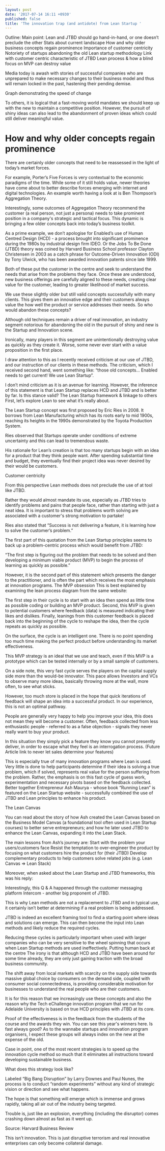 ```yaml
---
layout: post
date: '2017-07-14 16:11 +0930'
published: false
title: 'The innovation trap (and antidote) from Lean Startup '
---
```


Outline:
Main point: Lean and JTBD should go hand-in-hand, or one doesn’t preclude the other
Stats about current landscape
How and why older business concepts regain prominence
Importance of customer centricity
Notoriety of startups abandoning the old
Lean startup methodology
Link with customer centric characteristic of JTBD
Lean process & how a blind focus on MVP can destroy value

Media today is awash with stories of successful companies who are unprepared to make necessary changes to their business model and thus will remain locked in the past, hastening their pending demise.

Graph demonstrating the speed of change 

To others, it is logical that a fast-moving world mandates we should keep up with the new to maintain a competitive position. However, the pursuit of shiny ideas can also lead to the abandonment of proven ideas which could still deliver meaningful value. 

# How and why older concepts regain prominence

There are certainly older concepts that need to be reassessed in the light of today’s market forces. 

For example, Porter’s Five Forces is very contextual to the economic paradigms of the time. 
While some of it still holds value, newer theories have come about to better describe forces emerging with internet and digital technologies. An example worth having a look at is Ben Thompson’s Aggregation Theory. 

Interestingly, some outcomes of Aggregation Theory recommend the customer (a real person, not just a persona) needs to take prominent position in a company's strategic and tactical focus. This dynamic is bringing a few older concepts back into today’s business toolkit. 

As a prime example, we don’t apologise for Enabled’s use of Human Centred Design (HCD) - a process brought into significant prominence during the 1980s by industrial design firm IDEO.  Or the Jobs To Be Done (JTBD) theory was coined by Harvard Business School professor Clayton Christensen in 2003 as a catch phrase for Outcome-Driven Innovation (ODI) by Tony Ulwick, who has been awarded innovation patents since late 1999.


Both of these put the customer in the centre and seek to understand the needs that arise from the problems they face. Once these are understood, new business offerings are carefully aligned to these needs, creating clear value for the customer, leading to greater likelihood of market success.

We use these slightly older but still valid concepts successfully with many clients. This gives them an innovative edge and their customers always value the how well the product or service addresses their needs. 
So who would abandon these concepts? 

Although old techniques remain a driver of real innovation, an industry segment notorious for abandoning the old in the pursuit of shiny and new is the Startup and Innovation scene. 

Ironically, many players in this segment are unintentionally destroying value as quickly as they create it. Worse, some never ever start with a value proposition in the first place.

I draw attention to this as I recently received criticism at our use of JTBD, and our instruction of our clients in these methods. The criticism, which I received second hand, went something like: “those old concepts… Enabled needs to get current! We use Lean Startup”. 

I don’t mind criticism as it is an avenue for learning. However, the inference of this statement is that Lean Startup replaces HCD and JTBD and is better by far. Is this stance valid?
The Lean Startup framework & linkage to others 
First, let’s explore Lean to see what it’s really about. 

The Lean Startup concept was first proposed by Eric Ries in 2008. It borrows from Lean Manufacturing which has its roots early to mid 1900s, reaching its heights in the 1990s demonstrated by the Toyota Production System.

Ries observed that Startups operate under conditions of extreme uncertainty and this can lead to tremendous waste. 

His rationale for Lean’s creation is that too many startups begin with an idea for a product that they think people want. After spending substantial time and budget, they eventually find their project idea was never desired by their would be customers.

Customer centricity 

From this perspective Lean methods does not preclude the use of at tool like JTBD. 

Rather they would almost mandate its use, especially as JTBD tries to identify problems and pains that people face, rather than starting with just a neat idea. It is important to stress that problems worth solving are associated with a customer's strong motivation to partake! 

Ries also stated that “Success is not delivering a feature, it is learning how to solve the customer’s problem.”

The first part of this quotation from the Lean Startup principles seems to back up a problem-centric process which would benefit from JTBD:

“The first step is figuring out the problem that needs to be solved and then developing a minimum viable product (MVP) to begin the process of learning as quickly as possible.” 

However, it is the second part of this statement which presents the danger to the practitioner, and is often the part which receives the most emphasis at innovation programs.
The MVP obsession
This is best explained by examining the lean process diagram from the same website:



The first step in their cycle is to start with an idea then spend as little time as possible coding or building an MVP product. 
Second, this MVP is given to potential customers where feedback (data) is measured indicating their likes and dislikes.
Finally, leanings from this customer feedback is placed back into the beginning of the cycle to reshape the idea, then the cycle repeats as quickly as possible.

On the surface, the cycle is an intelligent one. There is no point spending too much time making the perfect product before understanding its market effectiveness. 

This MVP strategy is an ideal that we use and teach, even if this MVP is a prototype which can be tested internally or by a small sample of customers.

On a side note, this very fast cycle serves the players on the capital supply side more than the would-be innovator. This pace allows Investors and VCs to observe many more ideas, basically throwing more at the wall, more often, to see what sticks. 

However, too much store is placed in the hope that quick iterations of feedback will shape an idea into a successful product. In our experience, this is not an optimal pathway. 

People are generally very happy to help you improve your idea, this does not mean they will become a customer. Often, feedback collected from less enthusiastic people - referred to as a false objection - signals they never really want to buy your product. 

In this situation they simply pick a feature they know you cannot presently deliver, in order to escape what they feel is an interrogation process. (Future Article link to never let sales determine your features)

This is especially true of many innovation programs where Lean is used. Very little is done to help participants determine if their idea is solving a true problem, which if solved, represents real value for the person suffering from the problem. Rather, the emphasis is on this fast cycle of guess work, experimentation and necessary pivots based on the feedback collected.
Better together 
Entrepreneur Ash Maurya - whose book “Running Lean” is featured on the Lean Startup website - successfully combined the use of JTBD and Lean principles to enhance his product. 











The Lean Canvas

You can read about the story of how Ash created the Lean Canvas based on the Business Model Canvas (a foundational tool often used in Lean Startup courses) to better serve entrepreneurs; and how he later used JTBD to enhance the Lean Canvas, expanding it into the Lean Stack.

The main lessons from Ash’s journey are:
Start with the problem your users/customers face
Resist the temptation to over-engineer the product by focusing on what customers hire the product for (their JTBD)
Develop complementary products to help customers solve related jobs (e.g. Lean Canvas => Lean Stack)

Moreover, when asked about the Lean Startup and JTBD frameworks, this was his reply:

Interestingly, this Q & A happened through the customer messaging platform Intercom - another big proponent of JTBD. 

This is why Lean methods are not a replacement to JTBD and in typical use, it certainly isn’t better at determining if a real problem is being addressed. 

JTBD is indeed an excellent framing tool to find a starting point where ideas and solutions can emerge. This can then become the input into Lean methods and likely reduce the required cycles. 

Reducing these cycles is particularly important when used with larger companies who can be very sensitive to the wheel spinning that occurs when Lean Startup methods are used ineffectively.
Putting human back at the centre
The irony is that although HCD and JTBD have been around for some time already, they are only just gaining traction with the broad business community. 

The shift away from local markets with scarcity on the supply side towards massive global choice by consumers on the demand side, coupled with consumer social connectedness, is providing considerable motivation for businesses to understand the real people who are their customers. 

It is for this reason that we increasingly use these concepts and also the reason why the Tech eChallenge innovation program that we run for Adelaide University is based on true HCD principles with JTBD at its core. 

Proof of the effectiveness is in the feedback from the students of the course and the awards they win. You can see this year's winners here.
Is fast always good?
As to the wannabe startups and innovation program organisers, I expect these groups will always index on the new at the expense of the old. 

Case in point, one of the most recent strategies is to speed up the innovation cycle method so much that it eliminates all instructions toward developing sustainable business. 

What does this strategy look like?

Labeled “Big Bang Disruption” by Larry Downes and Paul Nunes, the process is to conduct “random experiments” without any kind of strategic vision or direction and see what happens. 

The hope is that something will emerge which is immense and grows rapidly, taking all air out of the industry being targeted. 

Trouble is, just like an explosion, everything (including the disruptor) comes crashing down almost as fast as it went up. 


Source: Harvard Business Review

This isn’t innovation. This is just disruptive terrorism and real innovative enterprises can only become collateral damage.



